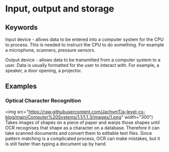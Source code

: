# Input, output and storage
## Keywords
Input device - allows data to be entered into a computer system for the CPU to process. This is needed to instruct the CPU to do something. For example a microphone, scanners, pressure sensors.

Output device - allows data to be transmitted from a computer system to a user. Data is usually formatted for the user to interact with. For example, a speaker, a door opening, a projector.

## Examples
### Optical Character Recognition
<img src="https://raw.githubusercontent.com/JachymT/a-level-cs-blog/main/Computer%20Systems/1.1/1.1.3/images/1.png" width="300")
Takes images of shapes on a piece of paper and warps those shapes until OCR recognises that shape as a character on a database. Therefore it can take scanned documents and convert them to editable text files. Since pattern matching is a complicated process, OCR can make mistakes, but it is still faster than typing a document up by hand.

